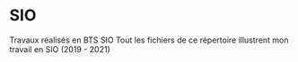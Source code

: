 # SIO
Travaux réalisés en BTS SIO
Tout les fichiers de ce répertoire illustrent mon travail en SIO (2019 - 2021)
